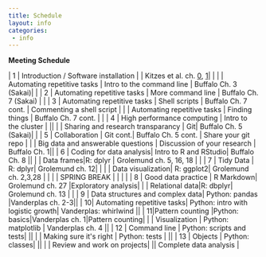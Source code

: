 ```yaml
---
title: Schedule
layout: info
categories:
 - info
---
```


**Meeting Schedule**

| 1 | Introduction / Software installation     | | Kitzes et al. ch. [0](https://www.practicereproducibleresearch.org/core-chapters/0-preface.html), [1](https://www.practicereproducibleresearch.org/core-chapters/1-intro.html)| |
|   | Automating repetitive tasks | Intro to the command line | Buffalo Ch. 3 (Sakai)| |
| 2 | Automating repetitive tasks  | More command line | Buffalo Ch. 7 (Sakai) |   |
| 3 | Automating repetitive tasks  | Shell scripts | Buffalo Ch. 7 cont. | Commenting a shell script |
|   | Automating repetitive tasks  | Finding things | Buffalo Ch. 7 cont. |  |
| 4 | High performance computing  | Intro to the cluster |  ||
|   | Sharing and research transparancy | Git| Buffalo Ch. 5 (Sakai)|        |
| 5 | Collaboration | Git cont.| Buffalo Ch. 5 cont. | Share your git repo  |
|   | Big data and answerable questions | Discussion of your research | Buffalo Ch. 1||
| 6 | Coding for data analysis| Intro to R and RStudio| Buffalo Ch. 8 ||
|   | Data frames|R: dplyr | Grolemund ch. 5, 16, 18 | |
| 7 | Tidy Data | R: dplyr| Grolemund ch. 12| |
|   | Data visualization| R: ggplot2| Grolemund ch. 2,3,28 | |
|   | SPRING BREAK | | | |
| 8 | Good data practice | R Markdown| Grolemund ch. 27 |Exploratory analysis|
|   | Relational data|R: dbplyr| Grolemund ch. 13 | |
| 9 | Data structures and complex data| Python: pandas |Vanderplas ch. 2-3||
| 10| Automating repetitive tasks| Python: intro with logistic growth| Vanderplas: whirlwind  ||
| 11|Pattern counting |Python: basics|Vanderplas ch. 1|Pattern counting|
|   | Visualization   | Python: matplotlib | Vanderplas ch. 4  ||
| 12 | Command line   |  Python: scripts and tests|              ||
|    | Making sure it's right   | Python: tests  |  ||
| 13 | Objects   |  Python: classes|              ||
|   | Review and work on projects| || Complete data analysis    |

